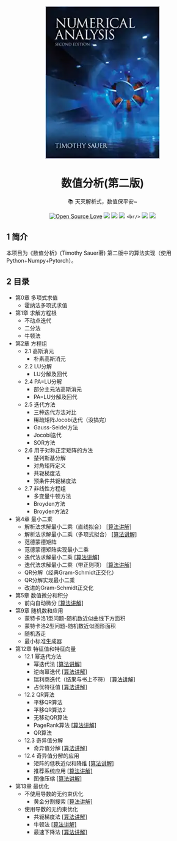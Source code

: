 <!--
 * @Author: Lee Sen.J
 * @Date: 2024-09-11 11:51:04
 * @LastEditors: chestNutLsj lisj24@mails.tsinghua.edu.cn
 * @LastEditTime: 2024-10-23 17:47:04
 * @FilePath: \Python-for-NumericalAnalysis\README.md
 * @Description: 
 * 
-->
<p align="center">

<img src="pic/numericalanalysis_cover.jpeg" width="300" height="400">

</p>

<div align="center">

# 数值分析(第二版)

📚 天灭解析式，数值保平安~

[![Open Source Love](https://badges.frapsoft.com/os/v2/open-source.svg?v=103)](https://github.com/orion-orion/NumericalAnalysis) [![](https://img.shields.io/github/license/orion-orion/NumericalAnalysis)](https://github.com/orion-orion/NumericalAnalysis/blob/master/LICENSE) [![](https://img.shields.io/github/stars/orion-orion/NumericalAnalysis?style=social)](https://github.com/orion-orion/NumericalAnalysis) [![](https://img.shields.io/github/forks/orion-orion/NumericalAnalysis-Python?style=social)](https://github.com/orion-orion/NumericalAnalysis)
`<br/>`
[![](https://img.shields.io/github/directory-file-count/orion-orion/NumericalAnalysis-Python)](https://github.com/orion-orion/NumericalAnalysis) [![](https://img.shields.io/github/languages/code-size/orion-orion/NumericalAnalysis-Python)](https://github.com/orion-orion/NumericalAnalysis)

</div>

## 1 简介

本项目为《数值分析》(Timothy Sauer著) 第二版中的算法实现（使用Python+Numpy+Pytorch）。

## 2 目录

- 第0章 多项式求值
  - 霍纳法多项式求值
- 第1章 求解方程根
  - 不动点迭代
  - 二分法
  - 牛顿法
- 第2章 方程组
  - 2.1 高斯消元
    - 朴素高斯消元
  - 2.2 LU分解
    - LU分解及回代
  - 2.4 PA=LU分解
    - 部分主元法高斯消元
    - PA=LU分解及回代
  - 2.5 迭代方法
    - 三种迭代方法对比
    - 稀疏矩阵Jocobi迭代（没搞完）
    - Gauss-Seidel方法
    - Jocobi迭代
    - SOR方法
  - 2.6 用于对称正定矩阵的方法
    - 楚列斯基分解
    - 对角矩阵定义
    - 共轭梯度法
    - 预条件共轭梯度法
  - 2.7 非线性方程组
    - 多变量牛顿方法
    - Broyden方法
    - Broyden方法2
- 第4章  最小二乘
  - 解析法求解最小二乘（直线拟合） [[算法讲解]](https://www.cnblogs.com/orion-orion/p/15887067.html)
  - 解析法求解最小二乘（多项式拟合） [[算法讲解]](https://www.cnblogs.com/orion-orion/p/15887067.html)
  - 范德蒙德矩阵
  - 范德蒙德矩阵实现最小二乘
  - 迭代法求解最小二乘 [[算法讲解]](https://www.cnblogs.com/orion-orion/p/15887067.html)
  - 迭代法求解最小二乘（带正则项） [[算法讲解]](https://www.cnblogs.com/orion-orion/p/15887067.html)
  - QR分解（经典Gram-Schmidt正交化）
  - QR分解实现最小二乘
  - 改进的Gram-Schmidt正交化
- 第5章  数值微分和积分
  - 前向自动微分 [[算法讲解]](https://www.cnblogs.com/orion-orion/p/17010353.html)
- 第9章 随机数和应用
  - 蒙特卡洛1型问题-随机数近似曲线下方面积
  - 蒙特卡洛2型问题-随机数近似图形面积
  - 随机游走
  - 最小标准生成器
- 第12章 特征值和特征向量
  - 12.1 幂迭代方法
    - 幂迭代法 [[算法讲解]](https://www.cnblogs.com/orion-orion/p/15405907.html)
    - 逆向幂迭代 [[算法讲解]](https://www.cnblogs.com/orion-orion/p/15405907.html)
    - 瑞利商迭代（结果与书上不符）  [[算法讲解]](https://www.cnblogs.com/orion-orion/p/15405907.html)
    - 占优特征值 [[算法讲解]](https://www.cnblogs.com/orion-orion/p/15405907.html)
  - 12.2 QR算法
    - 平移QR算法
    - 平移QR算法2
    - 无移动QR算法
    - PageRank算法 [[算法讲解]](https://www.cnblogs.com/orion-orion/p/15405907.html)
    - QR算法
  - 12.3 奇异值分解
    - 奇异值分解 [[算法讲解]](https://www.cnblogs.com/orion-orion/p/15415610.html)
  - 12.4 奇异值分解的应用
    - 矩阵的低秩近似和降维 [[算法讲解]](https://www.cnblogs.com/orion-orion/p/15415610.html)
    - 推荐系统应用 [[算法讲解]](https://www.cnblogs.com/orion-orion/p/15415610.html)
    - 图像压缩 [[算法讲解]](https://www.cnblogs.com/orion-orion/p/15415610.html)
- 第13章 最优化
  - 不使用导数的无约束优化
    - 黄金分割搜索 [[算法讲解]](https://www.cnblogs.com/orion-orion/p/15418056.html)
  - 使用导数的无约束优化
    - 共轭梯度法 [[算法讲解]](https://www.cnblogs.com/orion-orion/p/15418056.html)
    - 牛顿法 [[算法讲解]](https://www.cnblogs.com/orion-orion/p/15418056.html)
    - 最速下降法 [[算法讲解]](https://www.cnblogs.com/orion-orion/p/15418056.html)
